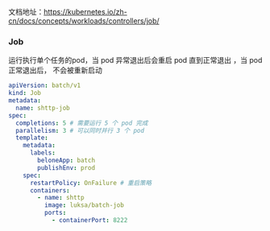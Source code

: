 文档地址：https://kubernetes.io/zh-cn/docs/concepts/workloads/controllers/job/

### Job

运行执行单个任务的pod，当 pod 异常退出后会重启 pod 直到正常退出 ，当 pod 正常退出后， 不会被重新启动

```yaml
apiVersion: batch/v1
kind: Job
metadata:
  name: shttp-job
spec:
  completions: 5 # 需要运行 5 个 pod 完成
  parallelism: 3 # 可以同时并行 3 个 pod
  template:
    metadata:
      labels:
        beloneApp: batch
        publishEnv: prod
    spec:
      restartPolicy: OnFailure # 重启策略
      containers:
        - name: shttp
          image: luksa/batch-job
          ports:
            - containerPort: 8222
```

